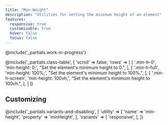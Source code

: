 ```yaml
---
title: "Min-Height"
description: "Utilities for setting the minimum height of an element"
features:
  responsive: true
  customizable: true
  hover: false
  focus: false
---
```


@include('_partials.work-in-progress')

@include('_partials.class-table', [
  'scroll' => false,
  'rows' => [
    [
      '.min-h-0',
      'min-height: 0;',
      "Set the element's minimum height to 0.",
    ],
    [
      '.min-h-full',
      'min-height: 100%;',
      "Set the element's minimum height to 100%.",
    ],
    [
      '.min-h-screen',
      'min-height: 100vh;',
      "Set the element's minimum height to 100vh.",
    ],
  ]
])

## Customizing

@include('_partials.variants-and-disabling', [
    'utility' => [
        'name' => 'min-height',
        'property' => 'minHeight',
    ],
    'variants' => [
        'responsive',
    ],
])
